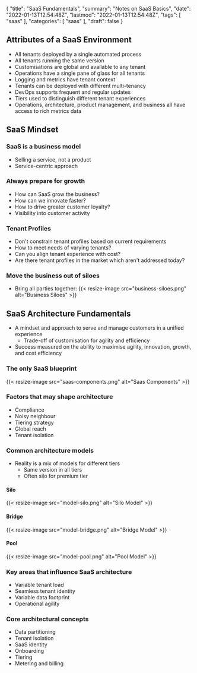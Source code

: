 {
  "title": "SaaS Fundamentals",
  "summary": "Notes on SaaS Basics",
  "date": "2022-01-13T12:54:48Z",
  "lastmod": "2022-01-13T12:54:48Z",
  "tags": [
    "saas"
  ],
  "categories": [
    "saas"
  ],
  "draft": false
}

## Attributes of a SaaS Environment

* All tenants deployed by a single automated process
* All tenants running the same version
* Customisations are global and available to any tenant
* Operations have a single pane of glass for all tenants
* Logging and metrics have tenant context
* Tenants can be deployed with different multi-tenancy
* DevOps supports frequent and regular updates
* Tiers used to distinguish different tenant experiences
* Operations, architecture, product management, and business all have access to rich metrics data

## SaaS Mindset

### SaaS is a business model

* Selling a service, not a product
* Service-centric approach

### Always prepare for growth

* How can SaaS grow the business?
* How can we innovate faster?
* How to drive greater customer loyalty?
* Visibility into customer activity

### Tenant Profiles

* Don't constrain tenant profiles based on current requirements
* How to meet needs of varying tenants?
* Can you align tenant experience with cost?
* Are there tenant profiles in the market which aren't addressed today?

### Move the business out of siloes

* Bring all parties together:
{{< resize-image src="business-siloes.png" alt="Business Siloes" >}}

## SaaS Architecture Fundamentals

* A mindset and approach to serve and manage customers in a unified experience
  * Trade-off of customisation for agility and efficiency
* Success measured on the ability to maximise agility, innovation, growth, and cost efficiency

### The only SaaS blueprint

{{< resize-image src="saas-components.png" alt="Saas Components" >}}

### Factors that may shape architecture

* Compliance
* Noisy neighbour
* Tiering strategy
* Global reach
* Tenant isolation

### Common architecture models

* Reality is a mix of models for different tiers
  * Same version in all tiers
  * Often silo for premium tier

#### Silo

{{< resize-image src="model-silo.png" alt="Silo Model" >}}

#### Bridge

{{< resize-image src="model-bridge.png" alt="Bridge Model" >}}

#### Pool

{{< resize-image src="model-pool.png" alt="Pool Model" >}}

### Key areas that influence SaaS architecture

* Variable tenant load
* Seamless tenant identity
* Variable data footprint
* Operational agility

### Core architectural concepts

* Data partitioning
* Tenant isolation
* SaaS identity
* Onboarding
* Tiering
* Metering and billing
